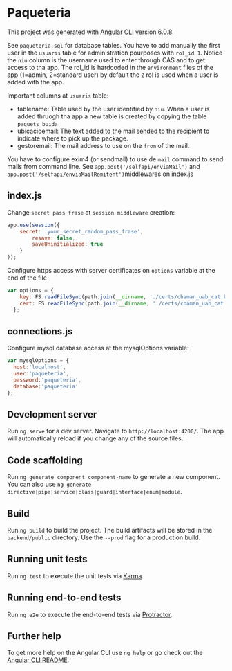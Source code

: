 # Paqueteria

This project was generated with [Angular CLI](https://github.com/angular/angular-cli) version 6.0.8.

See `paqueteria.sql` for database tables.
You have to add manually the first user in the `usuaris` table for administration pourposes with `rol_id 1`. Notice the `niu` column is the username used to enter through CAS and to get access to tha app. The rol_id is hardcoded in the `environment` files of the app (1=admin, 2=standard user) by default the `2` rol is used when a user is added with the app.

Important columns at `usuaris` table:
* tablename: Table used by the user identified by `niu`. When a user is added thruogh tha app a new table is created by copying the table `paquets_buida` 
* ubicacioemail: The text added to the mail sended to the recipient to indicate where to pick up the package.
* gestoremail: The mail address to use on the `from` of the mail.

You have to configure exim4 (or sendmail) to use de `mail` command to send mails from command line. See `app.post('/selfapi/enviaMail')` and `app.post('/selfapi/enviaMailRemitent')`middlewares on index.js

## index.js
Change `secret pass frase` at `session middleware` creation:

```javascript
app.use(session({
	secret: 'your_secret_random_pass_frase',
        resave: false,
        saveUninitialized: true
	}
));
```

Configure https access with server certificates on `options` variable at the end of the file

```javascript
var options = {
    key: FS.readFileSync(path.join(__dirname, './certs/chaman_uab_cat.key')),
    cert: FS.readFileSync(path.join(__dirname, './certs/chaman_uab_cat.crt'))
  };
```
## connections.js
Configure mysql database access at the mysqlOptions variable:

```javascript
var mysqlOptions = {
  host:'localhost',
  user:'paqueteria',
  password:'paqueteria',
  database:'paqueteria'
};
```

## Development server

Run `ng serve` for a dev server. Navigate to `http://localhost:4200/`. The app will automatically reload if you change any of the source files.

## Code scaffolding

Run `ng generate component component-name` to generate a new component. You can also use `ng generate directive|pipe|service|class|guard|interface|enum|module`.

## Build

Run `ng build` to build the project. The build artifacts will be stored in the `backend/public` directory. Use the `--prod` flag for a production build.

## Running unit tests

Run `ng test` to execute the unit tests via [Karma](https://karma-runner.github.io).

## Running end-to-end tests

Run `ng e2e` to execute the end-to-end tests via [Protractor](http://www.protractortest.org/).

## Further help

To get more help on the Angular CLI use `ng help` or go check out the [Angular CLI README](https://github.com/angular/angular-cli/blob/master/README.md).
